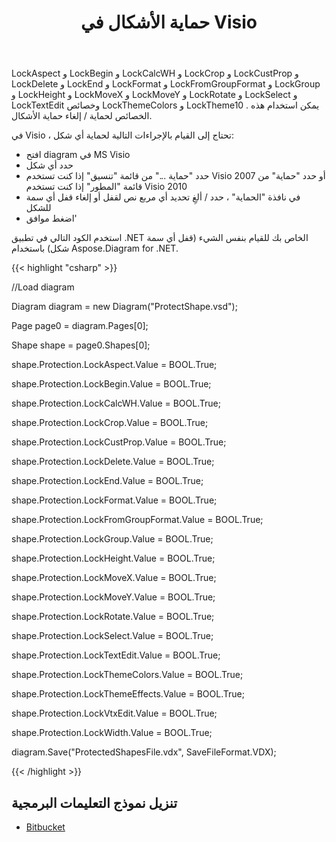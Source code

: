 ﻿---
title: حماية الأشكال في Visio
type: docs
weight: 20
url: /ar/net/protect-shapes-in-visio/
---
LockAspect و LockBegin و LockCalcWH و LockCrop و LockCustProp و LockDelete و LockEnd و LockFormat و LockFromGroupFormat و LockGroup و LockHeight و LockMoveX و LockMoveY و LockRotate و LockSelect و LockTextEdit وخصائص LockThemeColors و LockTheme10 . يمكن استخدام هذه الخصائص لحماية / إلغاء حماية الأشكال.

في Visio ، تحتاج إلى القيام بالإجراءات التالية لحماية أي شكل:

- افتح diagram في MS Visio
- حدد أي شكل
- حدد "حماية ..." من قائمة "تنسيق" إذا كنت تستخدم Visio 2007 أو حدد "حماية" من قائمة "المطور" إذا كنت تستخدم Visio 2010
- في نافذة "الحماية" ، حدد / ألغِ تحديد أي مربع نص لقفل أو إلغاء قفل أي سمة للشكل
- اضغط موافق'

استخدم الكود التالي في تطبيق .NET الخاص بك للقيام بنفس الشيء (قفل أي سمة شكل) باستخدام Aspose.Diagram for .NET.

{{< highlight "csharp" >}}

 //Load diagram

Diagram diagram = new Diagram("ProtectShape.vsd");

Page page0 = diagram.Pages[0];

Shape shape = page0.Shapes[0];

shape.Protection.LockAspect.Value = BOOL.True;

shape.Protection.LockBegin.Value = BOOL.True;

shape.Protection.LockCalcWH.Value = BOOL.True;

shape.Protection.LockCrop.Value = BOOL.True;

shape.Protection.LockCustProp.Value = BOOL.True;

shape.Protection.LockDelete.Value = BOOL.True;

shape.Protection.LockEnd.Value = BOOL.True;

shape.Protection.LockFormat.Value = BOOL.True;

shape.Protection.LockFromGroupFormat.Value = BOOL.True;

shape.Protection.LockGroup.Value = BOOL.True;

shape.Protection.LockHeight.Value = BOOL.True;

shape.Protection.LockMoveX.Value = BOOL.True;

shape.Protection.LockMoveY.Value = BOOL.True;

shape.Protection.LockRotate.Value = BOOL.True;

shape.Protection.LockSelect.Value = BOOL.True;

shape.Protection.LockTextEdit.Value = BOOL.True;

shape.Protection.LockThemeColors.Value = BOOL.True;

shape.Protection.LockThemeEffects.Value = BOOL.True;

shape.Protection.LockVtxEdit.Value = BOOL.True;

shape.Protection.LockWidth.Value = BOOL.True;

diagram.Save("ProtectedShapesFile.vdx", SaveFileFormat.VDX);

{{< /highlight >}}
## **تنزيل نموذج التعليمات البرمجية**
- [Bitbucket](https://bitbucket.org/asposemarketplace/aspose-for-vsto/src/master/Aspose.Diagram%20Vs%20VSTO%20Visio/)

